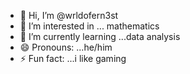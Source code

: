 - 👋 Hi, I’m @wrldofern3st
- 👀 I’m interested in ... mathematics 
- 🌱 I’m currently learning ...data analysis 
- 😄 Pronouns: ...he/him
- ⚡ Fun fact: ...i like gaming

<!---
wrldofern3st/wrldofern3st is a ✨ special ✨ repository because its `README.md` (this file) appears on your GitHub profile.
You can click the Preview link to take a look at your changes.
--->
